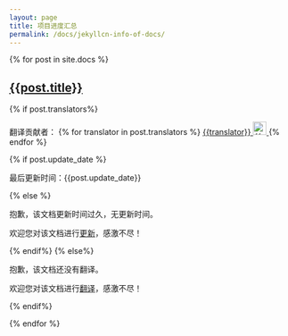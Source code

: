 ```yaml
---
layout: page
title: 项目进度汇总
permalink: /docs/jekyllcn-info-of-docs/
---
```

{% for post in site.docs %}
<h2>
	<a href="{{post.url | prepend: site.url | replace: '_', ''}}">
	{{post.title}}
	</a>
</h2>
{% if post.translators%}
<p>
	翻译贡献者：
	{% for translator in post.translators %}
	  <a href="https://github.com/{{ translator }}" title="{{ translator }}">
		{{translator}}
		<img src="https://github.com/{{ translator }}.png" class="avatar" alt="{{ translator }} avatar" width="24" height="24">
	  </a>
	{% endfor %}
</p>
	{% if post.update_date %}
<p>
	最后更新时间：{{post.update_date}}
</p>
{% else %}
<p>
	抱歉，该文档更新时间过久，无更新时间。
</p>
<p>
	欢迎您对该文档进行<a href="https://github.com/xcatliu/jekyllcn/edit/master/site/{{ post.path }}">更新</a>，感激不尽！
</p>
	{% endif%}
{% else%}
<p>
	抱歉，该文档还没有翻译。
</p>
<p>
	欢迎您对该文档进行<a href="https://github.com/xcatliu/jekyllcn/edit/master/site/{{ post.path }}">翻译</a>，感激不尽！
</p>
{% endif%}

{% endfor %}